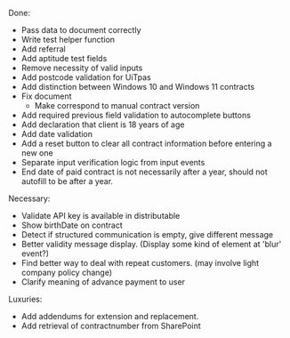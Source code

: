 Done:

- Pass data to document correctly
- Write test helper function
- Add referral
- Add aptitude test fields
- Remove necessity of valid inputs
- Add postcode validation for UiTpas
- Add distinction between Windows 10 and Windows 11 contracts
- Fix document
	- Make correspond to manual contract version
- Add required previous field validation to autocomplete buttons
- Add declaration that client is 18 years of age
- Add date validation
- Add a reset button to clear all contract information before entering a new one
- Separate input verification logic from input events
- End date of paid contract is not necessarily after a year, should not autofill to be after a year.

Necessary:
- Validate API key is available in distributable
- Show birthDate on contract
- Detect if structured communication is empty, give different message
- Better validity message display. (Display some kind of element at 'blur' event?)
- Find better way to deal with repeat customers. (may involve light company policy change)
- Clarify meaning of advance payment to user

Luxuries:

- Add addendums for extension and replacement.
- Add retrieval of contractnumber from SharePoint